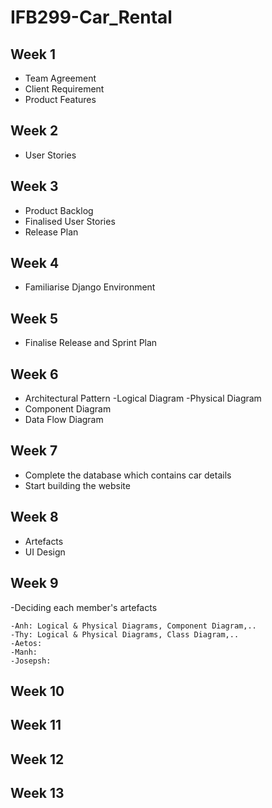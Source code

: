 # IFB299-Car_Rental
## Week 1
- Team Agreement
- Client Requirement
- Product Features
## Week 2
- User Stories
## Week 3
- Product Backlog
- Finalised User Stories
- Release Plan
## Week 4
- Familiarise Django Environment
## Week 5
- Finalise Release and Sprint Plan
## Week 6
- Architectural Pattern
  -Logical Diagram
  -Physical Diagram
- Component Diagram
- Data Flow Diagram
## Week 7
  - Complete the database which contains car details
  - Start building the website
## Week 8
  - Artefacts
  - UI Design
## Week 9
  -Deciding each member's artefacts
  
    -Anh: Logical & Physical Diagrams, Component Diagram,.. 
    -Thy: Logical & Physical Diagrams, Class Diagram,..
    -Aetos:
    -Manh:
    -Josepsh:
## Week 10
## Week 11
## Week 12
## Week 13
